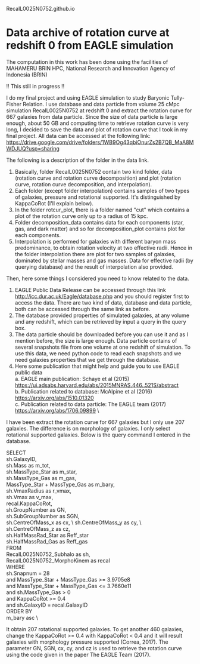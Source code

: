 RecalL0025N0752.github.io
# Data archive of rotation curve at redshift 0 from EAGLE simulation

The computation in this work has been done using the facilities of MAHAMERU BRIN HPC, National Research and Innovation Agency of Indonesia (BRIN)

!! This still in progress !!

I do my final project and using EAGLE simulation to study Baryonic Tully-Fisher Relation. I use database and data particle from volume 25 cMpc simulation RecalL0025N0752 at redshift 0 and extract the rotation curve for 667 galaxies from data particle. Since the size of data particle is large enough, about 50 GB and computing time to retrieve rotation curve is very long, I decided to save the data and plot of rotation curve that I took in my final project. All data can be accessed at the following link: https://drive.google.com/drive/folders/1WB9Og43qbiOnurZs2B7QB_MaA8MWDJUQ?usp=sharing

The following is a description of the folder in the data link.
1. Basically, folder RecalL0025N0752 contain two kind folder, data (rotation curve and rotation curve decomposition) and plot (rotation curve, rotation curve decomposition, and interpolation).
2. Each folder (except folder interpolation) contains samples of two types of galaxies, pressure and rotational supported. It's distinguished by KappaCoRot (I'll explain below).
3. In the folder rotcur_plot, there is a folder named "cut" which contains a plot of the rotation curve only up to a radius of 15 kpc.
4. Folder decomposition_data contains data for each components (star, gas, and dark matter) and so for decomposition_plot contains plot for each components.
5. Interpolation is performed for galaxies with different baryon mass predominance, to obtain rotation velocity at two effective radii. Hence in the folder interpolation there are plot for two samples of galaxies, dominated by stellar masses and gas masses. Data for effective radii (by querying database) and the result of interpolation also provided.

Then, here some things I considered you need to know related to the data.
1. EAGLE Public Data Release can be accessed through this link http://icc.dur.ac.uk/Eagle/database.php and you should register first to access the data. There are two kind of data, database and data particle, both can be accessed through the same link as before.
2. The database provided properties of simulated galaxies, at any volume and any redshift, which can be retrieved by input a query in the query box.
3. The data particle should be downloaded before you can use it and as I mention before, the size is large enough. Data particle contains of several snapshots file from one volume at one redshift of simulation. To use this data, we need python code to read each snapshots and we need galaxies properties that we get through the database.
4. Here some publication that might help and guide you to use EAGLE public data \
   a. EAGLE main publication: Schaye et al (2015) \
      https://ui.adsabs.harvard.edu/abs/2015MNRAS.446..521S/abstract \
   b. Publication related to database: McAlpine et al (2016) \
      https://arxiv.org/abs/1510.01320 \
   c. Publication related to data particle: The EAGLE team (2017) \
      https://arxiv.org/abs/1706.09899 \
   
I have been extract the rotation curve for 667 galaxies but I only use 207 galaxies. The difference is on morphology of galaxies. I only select rotational supported galaxies. Below is the query command I entered in the database.

SELECT \
     sh.GalaxyID, \
     sh.Mass as m_tot, \
     sh.MassType_Star as m_star, \
     sh.MassType_Gas as m_gas, \
     MassType_Star + MassType_Gas as m_bary, \
     sh.VmaxRadius as r_vmax, \
     sh.Vmax as v_max, \
     recal.KappaCoRot, \
     sh.GroupNumber as GN, \
     sh.SubGroupNumber as SGN, \
     sh.CentreOfMass_x as cx, \ 
     sh.CentreOfMass_y as cy, \  
     sh.CentreOfMass_z as cz, \
     sh.HalfMassRad_Star as Reff_star \
     sh.HalfMassRad_Gas as Reff_gas \
FROM \
     RecalL0025N0752_Subhalo as sh, \
     RecalL0025N0752_MorphoKinem as recal \
WHERE \
     sh.Snapnum = 28 \
     and MassType_Star + MassType_Gas >= 3.9705e8 \
     and MassType_Star + MassType_Gas <= 3.7660e11 \
     and sh.MassType_Gas > 0 \
     and KappaCoRot >= 0.4 \
     and sh.GalaxyID = recal.GalaxyID \
ORDER BY \
     m_bary asc \

It obtain 207 rotational supported galaxies. To get another 460 galaxies, change the KappaCoRot >= 0.4 with KappaCoRot < 0.4 and it will result galaxies with morphology pressure supported (Correa, 2017). The parameter GN, SGN, cx, cy, and cz is used to retrieve the rotation curve using the code given in the paper The EAGLE Team (2017).
